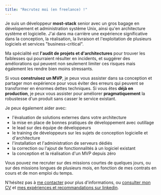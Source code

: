 ```yaml
---
title: "Recrutez moi (en freelance) !"
---
```

Je suis un développeur **most-stack** senior avec un gros bagage en dévelopement et administration système Unix,
ainsi qu'en architecture système et logicielle.
J'ai dans ma carrière une expérience significative dans la conception,
la réalisation,
la livraison et l'exploitation de plusieurs logiciels et services "business-critical".

Ma spécialité est **l'audit de projets et d'architectures** pour trouver les faiblesses qui pourraient résulter en incidents,
et suggérer des améliorations qui peuvent non seulement limiter ces risques mais également les rendre bien moins stressants.

Si vous **construisez un MVP**,
je peux vous assister dans sa conception et partager mon expérience pour vous éviter des erreurs qui peuvent se transformer en énormes dettes techniques.
Si vous êtes **déjà en production**,
je peux vous assister pour améliorer **pragmatiquement** la robustesse d'un produit sans casser le service existant.

Je peux également aider avec:

* l'évaluation de solutions externes dans votre architecture
* la mise en place de bonnes pratiques de développement avec outillage
* le lead sur des équipe de développeurs
* le training de développeurs sur les sujets de conception logicielle et d'architecture
* l'installation et l'administration de serveurs dédiés
* la correction ou l'ajout de fonctionnalités à un logiciel existant
* la conception et la réalisation d'un MVP depuis zéro


Vous pouvez me recruter sur des missions courtes de quelques jours,
ou sur des missions longues de plusieurs mois,
en fonction de mes contrats en cours et de mon emploi du temps.

N'hésitez pas à [me contacter](mailto:gilles@poolp.org) pour plus d'informations,
ou [consulter mon CV](https://github.com/poolpOrg/resume/blob/master/resume.fr.pdf)
et [mes expériences et recommandations sur linkedin](https://www.linkedin.com/in/gilleschehade).
